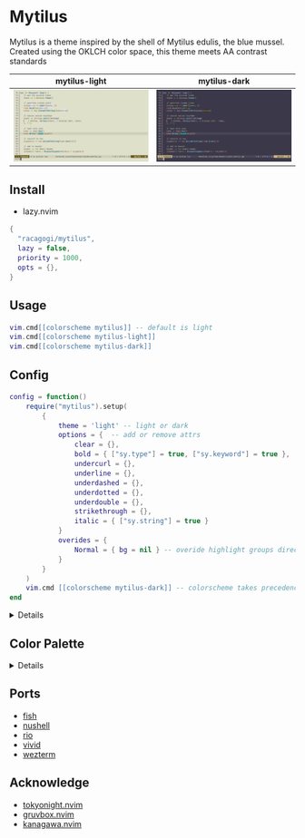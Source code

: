 # Mytilus

Mytilus is a theme inspired by the shell of Mytilus edulis, the blue mussel.
Created using the OKLCH color space,
this theme meets AA contrast standards

|mytilus-light|mytilus-dark|
|---|---|
|![mytilus-light](./asset/mytilus-light.png)|![mytilus-dark](./asset/mytilus-dark.png)|

## Install
		
- lazy.nvim

```lua
{
  "racagogi/mytilus",
  lazy = false,
  priority = 1000,
  opts = {},
}
```
## Usage
		
```lua
vim.cmd[[colorscheme mytilus]] -- default is light
vim.cmd[[colorscheme mytilus-light]]
vim.cmd[[colorscheme mytilus-dark]]
```

## Config	
			
```lua
config = function()
	require("mytilus").setup(
		{
			theme = 'light' -- light or dark
			options = {  -- add or remove attrs
				clear = {},
				bold = { ["sy.type"] = true, ["sy.keyword"] = true },
				undercurl = {},
				underline = {},
				underdashed = {},
				underdotted = {},
				underdouble = {},
				strikethrough = {},
				italic = { ["sy.string"] = true }
			}
			overides = { 
				Normal = { bg = nil } -- overide highlight groups directly
			}
		}
	)
	vim.cmd [[colorscheme mytilus-dark]] -- colorscheme takes precedence over theme
end
```
<details>

## light colors

| | hex | rgb | OKlab |
|---|---|---|
| d0_black | #363344 | [53.58, 50.67, 67.71] |  [0.33, 0.01, -0.03] |
| d0_white | #353725 | [53.39, 55.11, 37.16] |  [0.33, -0.01, 0.03] |
| d1_black | #3D3A4C | [61.3, 58.38, 75.8] |  [0.36, 0.01, -0.03] |
| d1_white | #3D3F2D | [61.1, 62.91, 44.66] |  [0.36, -0.01, 0.03] |
| d2_black | #454254 | [69.18, 66.25, 84.03] |  [0.39, 0.01, -0.03] |
| d2_white | #454734 | [68.98, 70.87, 52.33] |  [0.39, -0.01, 0.03] |
| d3_black | #4D4A5C | [77.22, 74.28, 92.39] |  [0.42, 0.01, -0.03] |
| d3_white | #4D4F3C | [77.02, 78.97, 60.15] |  [0.42, -0.01, 0.03] |
| d1_red | #5E293B | [93.8, 40.99, 59.32] |  [0.36, 0.08, 0.0] |
| d1_orange | #5F2D15 | [94.58, 45.42, 21.43] |  [0.36, 0.06, 0.06] |
| d1_yellow | #4D3A00 | [77.38, 58.32, 0.0] |  [0.36, 0.0, 0.08] |
| d1_chartreuse | #2A4618 | [41.69, 70.08, 23.54] |  [0.36, -0.06, 0.06] |
| d1_green | #004A3F | [0.0, 74.15, 62.66] |  [0.36, -0.08, 0.0] |
| d1_cyan | #00455C | [0.0, 68.91, 92.38] |  [0.36, -0.06, -0.06] |
| d1_blue | #2D3A67 | [44.88, 57.78, 102.93] |  [0.36, -0.0, -0.08] |
| d1_purple | #4D2F5A | [76.71, 46.85, 89.68] |  [0.36, 0.06, -0.06] |
| d3_red | #70394B | [111.8, 57.06, 75.2] |  [0.42, 0.08, 0.0] |
| d3_orange | #713E26 | [112.52, 61.61, 37.81] |  [0.42, 0.06, 0.06] |
| d3_yellow | #5E4B0C | [94.0, 74.54, 11.91] |  [0.42, 0.0, 0.08] |
| d3_chartreuse | #395728 | [57.35, 86.62, 39.97] |  [0.42, -0.06, 0.06] |
| d3_green | #005B4F | [0.0, 90.9, 78.67] |  [0.42, -0.08, 0.0] |
| d3_cyan | #00566E | [0.0, 85.57, 109.71] |  [0.42, -0.06, -0.06] |
| d3_blue | #3C4A79 | [60.07, 74.13, 120.77] |  [0.42, -0.0, -0.08] |
| d3_purple | #5D3F6B | [93.42, 62.83, 106.95] |  [0.42, 0.06, -0.06] |
| v0_black | #E8E5FB | [231.89, 228.66, 250.83] |  [0.93, 0.01, -0.03] |
| v0_white | #E8EAD4 | [231.65, 234.34, 211.8] |  [0.93, -0.01, 0.03] |
| v1_black | #DEDBF1 | [222.02, 218.81, 240.8] |  [0.9, 0.01, -0.03] |
| v1_white | #DEE0CA | [221.79, 224.45, 202.08] |  [0.9, -0.01, 0.03] |
| v2_black | #D4D1E7 | [212.24, 209.04, 230.85] |  [0.87, 0.01, -0.03] |
| v2_white | #D4D7C0 | [212.01, 214.64, 192.45] |  [0.87, -0.01, 0.03] |
| v3_black | #CBC7DD | [202.54, 199.36, 220.97] |  [0.84, 0.01, -0.03] |
| v3_white | #CACDB7 | [202.31, 204.91, 182.9] |  [0.84, -0.01, 0.03] |
| v2_red | #FFBFD2 | [255.0, 190.8, 209.93] |  [0.87, 0.08, 0.0] |
| v2_orange | #FFC4A9 | [255.0, 196.29, 169.0] |  [0.87, 0.06, 0.06] |
| v2_yellow | #E9D397 | [232.6, 210.6, 151.46] |  [0.87, 0.0, 0.08] |
| v2_chartreuse | #BEE1AC | [189.91, 224.65, 171.75] |  [0.87, -0.06, 0.06] |
| v2_green | #98E6D6 | [152.29, 230.02, 214.1] |  [0.87, -0.08, 0.0] |
| v2_cyan | #9AE0FC | [153.87, 224.03, 252.09] |  [0.87, -0.06, -0.06] |
| v2_blue | #C0D2FF | [191.51, 210.47, 255.0] |  [0.87, -0.0, -0.08] |
| v2_purple | #E8C5F9 | [232.43, 196.93, 248.96] |  [0.87, 0.06, -0.06] |


### contrast

| | v0_black | v0_white | v1_black | v1_white | v2_black | v2_white |
|---|---|---|---|---|---|---|
| d0_black | 9.96 | 10.07 | 9.08 | 9.19 | 8.26 | 8.36 |
| d0_white | 9.83 | 9.93 | 8.96 | 9.06 | 8.15 | 8.24 |
| d1_black | 8.86 | 8.96 | 8.08 | 8.17 | 7.35 | 7.43 |
| d1_white | 8.73 | 8.83 | 7.96 | 8.05 | 7.24 | 7.32 |
| d2_black | 7.84 | 7.92 | 7.14 | 7.23 | 6.5 | 6.57 |
| d2_white | 7.72 | 7.8 | 7.04 | 7.12 | 6.4 | 6.47 |
| d3_black | 6.9 | 6.98 | 6.29 | 6.37 | 5.72 | 5.79 |
| d3_white | 6.8 | 6.87 | 6.2 | 6.27 | 5.64 | 5.7 |
| d1_red | 9.16 | 9.26 | 8.35 | 8.45 | 7.59 | 7.68 |
| d1_orange | 9.06 | 9.16 | 8.26 | 8.35 | 7.51 | 7.6 |
| d1_yellow | 8.8 | 8.9 | 8.02 | 8.11 | 7.3 | 7.38 |
| d1_chartreuse | 8.55 | 8.64 | 7.79 | 7.88 | 7.08 | 7.17 |
| d1_green | 8.27 | 8.36 | 7.54 | 7.62 | 6.85 | 6.93 |
| d1_cyan | 8.47 | 8.57 | 7.72 | 7.81 | 7.02 | 7.11 |
| d1_blue | 8.91 | 9.01 | 8.12 | 8.21 | 7.38 | 7.47 |
| d1_purple | 9.11 | 9.21 | 8.31 | 8.4 | 7.56 | 7.64 |
| d3_red | 7.15 | 7.23 | 6.52 | 6.6 | 5.93 | 6.0 |
| d3_orange | 7.07 | 7.14 | 6.44 | 6.52 | 5.86 | 5.93 |
| d3_yellow | 6.86 | 6.94 | 6.26 | 6.33 | 5.69 | 5.76 |
| d3_chartreuse | 6.64 | 6.72 | 6.06 | 6.12 | 5.51 | 5.57 |
| d3_green | 6.52 | 6.59 | 5.94 | 6.01 | 5.41 | 5.47 |
| d3_cyan | 6.68 | 6.76 | 6.09 | 6.16 | 5.54 | 5.61 |
| d3_blue | 6.93 | 7.01 | 6.32 | 6.39 | 5.75 | 5.81 |
| d3_purple | 7.11 | 7.19 | 6.48 | 6.56 | 5.89 | 5.96 |


| | v3_black | v3_white | v2_red | v2_orange | v2_yellow | v2_chartreuse | v2_green | v2_cyan | v2_blue | v2_purple |
|---|---|---|---|---|---|---|---|---|---|---|
| d0_black | 7.49 | 7.58 | 7.99 | 8.06 | 8.32 | 8.51 | 8.58 | 8.47 | 8.17 | 8.09 |
| d0_white | 7.39 | 7.48 | 7.88 | 7.95 | 8.2 | 8.39 | 8.46 | 8.35 | 8.06 | 7.98 |
| d1_black | 6.66 | 6.74 | 7.1 | 7.17 | 7.4 | 7.57 | 7.63 | 7.53 | 7.27 | 7.19 |
| d1_white | 6.57 | 6.64 | 7.0 | 7.07 | 7.29 | 7.46 | 7.52 | 7.42 | 7.16 | 7.09 |
| d2_black | 5.89 | 5.96 | 6.28 | 6.34 | 6.54 | 6.69 | 6.75 | 6.66 | 6.43 | 6.36 |
| d2_white | 5.8 | 5.87 | 6.19 | 6.25 | 6.44 | 6.59 | 6.65 | 6.56 | 6.33 | 6.27 |
| d3_black | 5.19 | 5.25 | 5.53 | 5.59 | 5.76 | 5.9 | 5.95 | 5.87 | 5.67 | 5.61 |
| d3_white | 5.11 | 5.17 | 5.45 | 5.5 | 5.67 | 5.81 | 5.86 | 5.78 | 5.58 | 5.52 |
| d1_red | 6.89 | 6.97 | 7.34 | 7.41 | 7.64 | 7.82 | 7.89 | 7.79 | 7.51 | 7.44 |
| d1_orange | 6.81 | 6.89 | 7.26 | 7.33 | 7.56 | 7.74 | 7.8 | 7.7 | 7.43 | 7.36 |
| d1_yellow | 6.62 | 6.7 | 7.05 | 7.12 | 7.34 | 7.52 | 7.58 | 7.48 | 7.22 | 7.14 |
| d1_chartreuse | 6.42 | 6.5 | 6.85 | 6.92 | 7.13 | 7.3 | 7.36 | 7.27 | 7.01 | 6.94 |
| d1_green | 6.22 | 6.29 | 6.63 | 6.69 | 6.9 | 7.06 | 7.12 | 7.03 | 6.78 | 6.71 |
| d1_cyan | 6.37 | 6.45 | 6.79 | 6.86 | 7.07 | 7.24 | 7.3 | 7.2 | 6.95 | 6.88 |
| d1_blue | 6.7 | 6.78 | 7.14 | 7.21 | 7.43 | 7.61 | 7.67 | 7.57 | 7.31 | 7.23 |
| d1_purple | 6.85 | 6.93 | 7.31 | 7.38 | 7.61 | 7.79 | 7.85 | 7.75 | 7.48 | 7.4 |
| d3_red | 5.38 | 5.44 | 5.73 | 5.79 | 5.97 | 6.11 | 6.16 | 6.08 | 5.87 | 5.81 |
| d3_orange | 5.31 | 5.38 | 5.66 | 5.72 | 5.9 | 6.04 | 6.09 | 6.01 | 5.8 | 5.74 |
| d3_yellow | 5.16 | 5.22 | 5.5 | 5.55 | 5.73 | 5.86 | 5.91 | 5.83 | 5.63 | 5.57 |
| d3_chartreuse | 4.99 | 5.05 | 5.32 | 5.37 | 5.54 | 5.67 | 5.72 | 5.65 | 5.45 | 5.39 |
| d3_green | 4.9 | 4.96 | 5.23 | 5.28 | 5.44 | 5.57 | 5.62 | 5.54 | 5.35 | 5.29 |
| d3_cyan | 5.03 | 5.09 | 5.36 | 5.41 | 5.58 | 5.71 | 5.76 | 5.68 | 5.48 | 5.43 |
| d3_blue | 5.21 | 5.28 | 5.56 | 5.61 | 5.79 | 5.92 | 5.97 | 5.89 | 5.69 | 5.63 |
| d3_purple | 5.35 | 5.41 | 5.7 | 5.75 | 5.93 | 6.07 | 6.13 | 6.05 | 5.83 | 5.77 |


## dark colors

| | hex | rgb | OKlab |
|---|---|---|
| d0_black | #E8EAD4 | [231.65, 234.34, 211.8] |  [0.93, -0.01, 0.03] |
| d0_white | #E8E5FB | [231.89, 228.66, 250.83] |  [0.93, 0.01, -0.03] |
| d1_black | #DEE0CA | [221.79, 224.45, 202.08] |  [0.9, -0.01, 0.03] |
| d1_white | #DEDBF1 | [222.02, 218.81, 240.8] |  [0.9, 0.01, -0.03] |
| d2_black | #D4D7C0 | [212.01, 214.64, 192.45] |  [0.87, -0.01, 0.03] |
| d2_white | #D4D1E7 | [212.24, 209.04, 230.85] |  [0.87, 0.01, -0.03] |
| d3_black | #CACDB7 | [202.31, 204.91, 182.9] |  [0.84, -0.01, 0.03] |
| d3_white | #CBC7DD | [202.54, 199.36, 220.97] |  [0.84, 0.01, -0.03] |
| d1_red | #FFC8DC | [255.0, 200.47, 219.7] |  [0.9, 0.08, 0.0] |
| d1_orange | #FFCEB3 | [255.0, 206.01, 178.5] |  [0.9, 0.06, 0.06] |
| d1_yellow | #F3DCA1 | [242.56, 220.42, 160.94] |  [0.9, 0.0, 0.08] |
| d1_chartreuse | #C8EBB5 | [199.54, 234.57, 181.28] |  [0.9, -0.06, 0.06] |
| d1_green | #A2F0E0 | [162.01, 240.0, 223.9] |  [0.9, -0.08, 0.0] |
| d1_cyan | #A4EAFF | [163.53, 233.97, 255.0] |  [0.9, -0.06, -0.06] |
| d1_blue | #C9DCFF | [201.12, 220.3, 255.0] |  [0.9, -0.0, -0.08] |
| d1_purple | #F2CFFF | [242.41, 206.63, 255.0] |  [0.9, 0.06, -0.06] |
| d3_red | #F7B5C8 | [247.2, 181.21, 200.25] |  [0.84, 0.08, 0.0] |
| d3_orange | #F8BBA0 | [247.64, 186.65, 159.59] |  [0.84, 0.06, 0.06] |
| d3_yellow | #DFC98E | [222.71, 200.86, 142.05] |  [0.84, 0.0, 0.08] |
| d3_chartreuse | #B4D7A2 | [180.36, 214.8, 162.31] |  [0.84, -0.06, 0.06] |
| d3_green | #8FDCCC | [142.62, 220.12, 204.38] |  [0.84, -0.08, 0.0] |
| d3_cyan | #90D6F2 | [144.26, 214.16, 242.01] |  [0.84, -0.06, -0.06] |
| d3_blue | #B6C9FF | [182.0, 200.73, 255.0] |  [0.84, -0.0, -0.08] |
| d3_purple | #DFBBEF | [222.53, 187.3, 238.9] |  [0.84, 0.06, -0.06] |
| v0_black | #353725 | [53.39, 55.11, 37.16] |  [0.33, -0.01, 0.03] |
| v0_white | #363344 | [53.58, 50.67, 67.71] |  [0.33, 0.01, -0.03] |
| v1_black | #3D3F2D | [61.1, 62.91, 44.66] |  [0.36, -0.01, 0.03] |
| v1_white | #3D3A4C | [61.3, 58.38, 75.8] |  [0.36, 0.01, -0.03] |
| v2_black | #454734 | [68.98, 70.87, 52.33] |  [0.39, -0.01, 0.03] |
| v2_white | #454254 | [69.18, 66.25, 84.03] |  [0.39, 0.01, -0.03] |
| v3_black | #4D4F3C | [77.02, 78.97, 60.15] |  [0.42, -0.01, 0.03] |
| v3_white | #4D4A5C | [77.22, 74.28, 92.39] |  [0.42, 0.01, -0.03] |
| v2_red | #673143 | [102.76, 48.98, 67.18] |  [0.39, 0.08, 0.0] |
| v2_orange | #68351E | [103.5, 53.47, 29.68] |  [0.39, 0.06, 0.06] |
| v2_yellow | #564200 | [85.63, 66.37, 0.0] |  [0.39, 0.0, 0.08] |
| v2_chartreuse | #314E20 | [49.45, 78.29, 31.8] |  [0.39, -0.06, 0.06] |
| v2_green | #005247 | [0.0, 82.46, 70.59] |  [0.39, -0.08, 0.0] |
| v2_cyan | #004D65 | [0.0, 77.18, 100.99] |  [0.39, -0.06, -0.06] |
| v2_blue | #344270 | [52.38, 65.89, 111.8] |  [0.39, -0.0, -0.08] |
| v2_purple | #553762 | [85.0, 54.78, 98.25] |  [0.39, 0.06, -0.06] |


### contrast

| | v0_black | v0_white | v1_black | v1_white | v2_black | v2_white |
|---|---|---|---|---|---|---|
| d0_black | 9.93 | 10.07 | 8.83 | 8.96 | 7.8 | 7.92 |
| d0_white | 9.83 | 9.96 | 8.73 | 8.86 | 7.72 | 7.84 |
| d1_black | 9.06 | 9.19 | 8.05 | 8.17 | 7.12 | 7.23 |
| d1_white | 8.96 | 9.08 | 7.96 | 8.08 | 7.04 | 7.14 |
| d2_black | 8.24 | 8.36 | 7.32 | 7.43 | 6.47 | 6.57 |
| d2_white | 8.15 | 8.26 | 7.24 | 7.35 | 6.4 | 6.5 |
| d3_black | 7.48 | 7.58 | 6.64 | 6.74 | 5.87 | 5.96 |
| d3_white | 7.39 | 7.49 | 6.57 | 6.66 | 5.8 | 5.89 |
| d1_red | 8.44 | 8.56 | 7.5 | 7.61 | 6.63 | 6.73 |
| d1_orange | 8.52 | 8.64 | 7.57 | 7.68 | 6.69 | 6.79 |
| d1_yellow | 9.02 | 9.14 | 8.01 | 8.13 | 7.08 | 7.19 |
| d1_chartreuse | 9.22 | 9.35 | 8.2 | 8.32 | 7.25 | 7.36 |
| d1_green | 9.3 | 9.43 | 8.26 | 8.39 | 7.3 | 7.42 |
| d1_cyan | 9.13 | 9.25 | 8.11 | 8.23 | 7.17 | 7.28 |
| d1_blue | 8.79 | 8.91 | 7.81 | 7.93 | 6.91 | 7.01 |
| d1_purple | 8.75 | 8.87 | 7.77 | 7.89 | 6.87 | 6.98 |
| d3_red | 7.19 | 7.29 | 6.39 | 6.48 | 5.65 | 5.73 |
| d3_orange | 7.27 | 7.37 | 6.46 | 6.55 | 5.71 | 5.79 |
| d3_yellow | 7.44 | 7.54 | 6.61 | 6.71 | 5.84 | 5.93 |
| d3_chartreuse | 7.62 | 7.73 | 6.77 | 6.87 | 5.99 | 6.08 |
| d3_green | 7.68 | 7.79 | 6.83 | 6.93 | 6.04 | 6.13 |
| d3_cyan | 7.58 | 7.69 | 6.74 | 6.84 | 5.96 | 6.05 |
| d3_blue | 7.38 | 7.48 | 6.56 | 6.66 | 5.8 | 5.89 |
| d3_purple | 7.23 | 7.33 | 6.43 | 6.52 | 5.68 | 5.77 |


| | v3_black | v3_white | v2_red | v2_orange | v2_yellow | v2_chartreuse | v2_green | v2_cyan | v2_blue | v2_purple |
|---|---|---|---|---|---|---|---|---|---|---|
| d0_black | 6.87 | 6.98 | 8.2 | 8.11 | 7.88 | 7.63 | 7.43 | 7.62 | 7.96 | 8.16 |
| d0_white | 6.8 | 6.9 | 8.11 | 8.02 | 7.79 | 7.55 | 7.35 | 7.54 | 7.87 | 8.07 |
| d1_black | 6.27 | 6.37 | 7.48 | 7.39 | 7.19 | 6.96 | 6.78 | 6.95 | 7.26 | 7.44 |
| d1_white | 6.2 | 6.29 | 7.39 | 7.31 | 7.1 | 6.88 | 6.7 | 6.87 | 7.18 | 7.35 |
| d2_black | 5.7 | 5.79 | 6.8 | 6.72 | 6.54 | 6.33 | 6.17 | 6.32 | 6.6 | 6.77 |
| d2_white | 5.64 | 5.72 | 6.72 | 6.65 | 6.46 | 6.26 | 6.09 | 6.25 | 6.53 | 6.69 |
| d3_black | 5.17 | 5.25 | 6.17 | 6.1 | 5.93 | 5.74 | 5.59 | 5.73 | 5.99 | 6.14 |
| d3_white | 5.11 | 5.19 | 6.1 | 6.03 | 5.86 | 5.67 | 5.53 | 5.67 | 5.92 | 6.07 |
| d1_red | 5.84 | 5.93 | 6.97 | 6.88 | 6.69 | 6.48 | 6.31 | 6.47 | 6.76 | 6.93 |
| d1_orange | 5.89 | 5.99 | 7.03 | 6.95 | 6.76 | 6.54 | 6.37 | 6.53 | 6.83 | 6.99 |
| d1_yellow | 6.24 | 6.34 | 7.44 | 7.36 | 7.15 | 6.93 | 6.75 | 6.92 | 7.22 | 7.4 |
| d1_chartreuse | 6.38 | 6.48 | 7.61 | 7.53 | 7.32 | 7.08 | 6.9 | 7.07 | 7.39 | 7.57 |
| d1_green | 6.43 | 6.53 | 7.68 | 7.59 | 7.37 | 7.14 | 6.96 | 7.13 | 7.45 | 7.63 |
| d1_cyan | 6.31 | 6.41 | 7.53 | 7.45 | 7.24 | 7.01 | 6.83 | 7.0 | 7.31 | 7.49 |
| d1_blue | 6.08 | 6.18 | 7.26 | 7.17 | 6.97 | 6.75 | 6.58 | 6.74 | 7.04 | 7.22 |
| d1_purple | 6.05 | 6.15 | 7.22 | 7.14 | 6.94 | 6.72 | 6.54 | 6.71 | 7.01 | 7.18 |
| d3_red | 4.97 | 5.05 | 5.93 | 5.86 | 5.7 | 5.52 | 5.38 | 5.51 | 5.76 | 5.9 |
| d3_orange | 5.03 | 5.11 | 6.0 | 5.93 | 5.76 | 5.58 | 5.44 | 5.57 | 5.82 | 5.96 |
| d3_yellow | 5.15 | 5.23 | 6.14 | 6.07 | 5.9 | 5.71 | 5.57 | 5.7 | 5.96 | 6.11 |
| d3_chartreuse | 5.27 | 5.35 | 6.29 | 6.22 | 6.04 | 5.85 | 5.7 | 5.84 | 6.1 | 6.26 |
| d3_green | 5.32 | 5.4 | 6.34 | 6.27 | 6.09 | 5.9 | 5.75 | 5.89 | 6.16 | 6.31 |
| d3_cyan | 5.25 | 5.33 | 6.26 | 6.19 | 6.01 | 5.82 | 5.67 | 5.81 | 6.07 | 6.22 |
| d3_blue | 5.11 | 5.19 | 6.09 | 6.02 | 5.85 | 5.67 | 5.52 | 5.66 | 5.91 | 6.06 |
| d3_purple | 5.0 | 5.08 | 5.97 | 5.9 | 5.73 | 5.55 | 5.41 | 5.55 | 5.79 | 5.94 |



</details>

## Color Palette

<details>

```lua
---@class Palette
---@field tc TerminalColor
---@field di Diagnostic
---@field fg Foreground
---@field bg Background
---@field sy Syntax
---@field df Diff
---@field rb Rainbow
---@field at Attr
---@field ui UI

---@class TerminalColor
---@field black         Color
---@field red           Color
---@field orange        Color
---@field yellow        Color
---@field green         Color
---@field mint          Color
---@field cyan          Color
---@field blue          Color
---@field magenta       Color
---@field white         Color
---@field bright_black  Color
---@field bright_white  Color

---@class Diagnostic
---@field error         Color
---@field warn          Color
---@field ok            Color
---@field info          Color
---@field hint          Color

---@class Rainbow
---@field rb1           Color
---@field rb2           Color
---@field rb3           Color
---@field rb4           Color
---@field rb5           Color
---@field rb6           Color
---@field rb7           Color

---@class Diff
---@field delete        Color
---@field add           Color
---@field change        Color
---@field difftext      Color

---@class Attr
---@field clear         Color
---@field bold          Color
---@field strikethrough Color
---@field underline     Color
---@field undercurl     Color
---@field underdouble   Color
---@field underdotted   Color
---@field underdashed   Color
---@field italic        Color

---@class Foreground
---@field strong        Color
---@field text          Color
---@field comment       Color

---@class Background
---@field float         Color
---@field plain	        Color
---@field visual        Color

---@class UI
---@field important  Color
---@field warning    Color
---@field info       Color
---@field hint       Color
---@field select     Color
---@field note       Color
---@field doc        Color
---@field sign       Color
---@field cursorline Color
---@field bar        Bar
---@field board      Board
---@field border     Color
---@field inactive   Color
---@field cursor     Color
---@field dir        Color
---@field fold       Color
---@field nontext    Color
---@field candidate  Color
---@field pmenu      Color
---@field pselect    Color

---@class Bar
---@field active     Color
---@field inactive   Color

---@class Board
---@field light      Color
---@field dark       Color

---@class Syntax
---@field keyword    Color
---@field constant   Color
---@field type       Color
---@field macro      Color
---@field functions  Color
---@field statement  Color
---@field modifier   Color
---@field operator   Color
---@field string     Color
---@field symbol     Color
---@field struct     Color
---@field member     Color
---@field parameter  Color
---@field variable   Color
---@field construct  Color
---@field special    Color
```
</details>
	
## Ports

- [fish](./themes/fish)
- [nushell](./themes/nu)
- [rio](./themes/rio)
- [vivid](./themes/vivid)
- [wezterm](./themes/wezterm)

## Acknowledge

- [tokyonight.nvim](https://github.com/folke/tokyonight.nvim)
- [gruvbox.nvim](https://github.com/ellisonleao/gruvbox.nvim)
- [kanagawa.nvim](https://github.com/rebelot/kanagawa.nvim)
